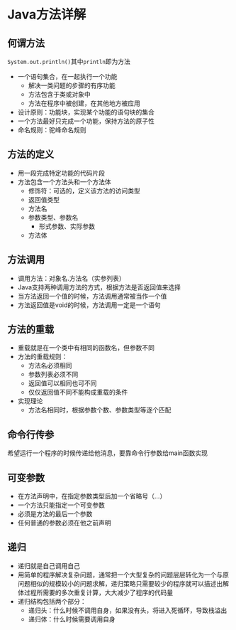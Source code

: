# Java方法详解

## 何谓方法

`System.out.println()`其中`println`即为方法

+ 一个语句集合，在一起执行一个功能
  + 解决一类问题的步骤的有序功能
  + 方法包含于类或对象中
  + 方法在程序中被创建，在其他地方被应用
+ 设计原则：功能块，实现某个功能的语句块的集合
+ 一个方法最好只完成一个功能，保持方法的原子性
+ 命名规则：驼峰命名规则



## 方法的定义

+ 用一段完成特定功能的代码片段
+ 方法包含一个方法头和一个方法体
  + 修饰符：可选的，定义该方法的访问类型
  + 返回值类型
  + 方法名
  + 参数类型、参数名
    + 形式参数、实际参数
  + 方法体



## 方法调用

+ 调用方法：对象名.方法名（实参列表）
+ Java支持两种调用方法的方式，根据方法是否返回值来选择
+ 当方法返回一个值的时候，方法调用通常被当作一个值
+ 方法返回值是void的时候，方法调用一定是一个语句



## 方法的重载

+ 重载就是在一个类中有相同的函数名，但参数不同
+ 方法的重载规则：
  + 方法名必须相同
  + 参数列表必须不同
  + 返回值可以相同也可不同
  + 仅仅返回值不同不能构成重载的条件
+ 实现理论
  + 方法名相同时，根据参数个数、参数类型等逐个匹配



## 命令行传参

希望运行一个程序的时候传递给他消息，要靠命令行参数给main函数实现



## 可变参数

+ 在方法声明中，在指定参数类型后加一个省略号（...）
+ 一个方法只能指定一个可变参数
+ 必须是方法的最后一个参数
+ 任何普通的参数必须在他之前声明



## 递归

+ 递归就是自己调用自己
+ 用简单的程序解决复杂问题，通常把一个大型复杂的问题层层转化为一个与原问题相似的规模较小的问题求解，递归策略只需要较少的程序就可以描述出解体过程所需要的多次重复计算，大大减少了程序的代码量
+ 递归结构包括两个部分：
  + 递归头：什么时候不调用自身，如果没有头，将进入死循环，导致栈溢出
  + 递归体：什么时候需要调用自身

